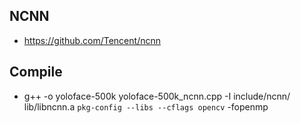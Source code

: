 ## NCNN 
* https://github.com/Tencent/ncnn
## Compile
* g++ -o yoloface-500k yoloface-500k_ncnn.cpp -I include/ncnn/ lib/libncnn.a `pkg-config --libs --cflags opencv` -fopenmp
